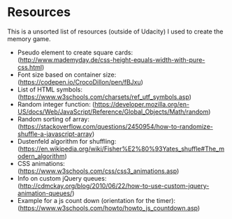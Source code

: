 Resources
=========

This is a unsorted list of resources (outside of Udacity) I used to create the memory game.

* Pseudo element to create square cards: (http://www.mademyday.de/css-height-equals-width-with-pure-css.html)
* Font size based on container size: (https://codepen.io/CrocoDillon/pen/fBJxu)
* List of HTML symbols: (https://www.w3schools.com/charsets/ref_utf_symbols.asp)
* Random integer function: (https://developer.mozilla.org/en-US/docs/Web/JavaScript/Reference/Global_Objects/Math/random)
* Random sorting of array: (https://stackoverflow.com/questions/2450954/how-to-randomize-shuffle-a-javascript-array)
* Dustenfeld algorithm for shuffling: (https://en.wikipedia.org/wiki/Fisher%E2%80%93Yates_shuffle#The_modern_algorithm)
* CSS animations: (https://www.w3schools.com/css/css3_animations.asp)
* Info on custom jQuery queues: (http://cdmckay.org/blog/2010/06/22/how-to-use-custom-jquery-animation-queues/)
* Example for a js count down (orientation for the timer):  (https://www.w3schools.com/howto/howto_js_countdown.asp)